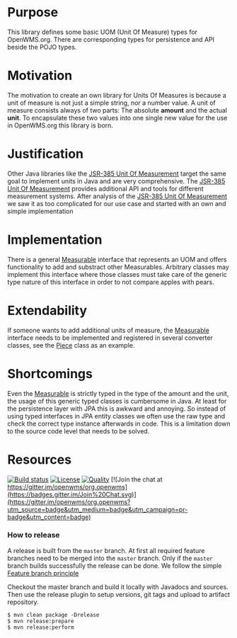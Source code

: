 # Purpose
This library defines some basic UOM (Unit Of Measure) types for OpenWMS.org. There are corresponding types for persistence and API beside the
POJO types.

# Motivation
The motivation to create an own library for Units Of Measures is because a unit of measure is not just a simple string, nor a number value.
A unit of measure consists always of two parts: The absolute **amount** and the actual **unit**. To encapsulate these two values into one
single new value for the use in OpenWMS.org this library is born.

# Justification
Other Java libraries like the [JSR-385 Unit Of Measurement](https://github.com/unitsofmeasurement) target the same goal to implement units
in Java and are very comprehensive. The [JSR-385 Unit Of Measurement](https://github.com/unitsofmeasurement) provides additional API and
tools for different measurement systems. After analysis of the [JSR-385 Unit Of Measurement](https://github.com/unitsofmeasurement) we saw
it as too complicated for our use case and started with an own and simple implementation

# Implementation
There is a general [Measurable](./src/main/java/org/openwms/core/units/api/Measurable.java) interface that represents an UOM and offers 
functionality to add and substract other Measurables. Arbitrary classes may implement this interface where those classes must take care of
the generic type nature of this interface in order to not compare apples with pears.

# Extendability
If someone wants to add additional units of measure, the [Measurable](./src/main/java/org/openwms/core/units/api/Measurable.java) interface
needs to be implemented and registered in several converter classes, see the [Piece](./src/main/java/org/openwms/core/units/api/Piece.java)
class as an example.

# Shortcomings
Even the [Measurable](./src/main/java/org/openwms/core/units/api/Measurable.java) is strictly typed in the type of the amount and the unit, 
the usage of this generic typed classes is cumbersome in Java. At least for the persistence layer with JPA this is awkward and annoying. So
instead of using typed interfaces in JPA entity classes we often use the raw type and check the correct type instance afterwards in code.
This is a limitation down to the source code level that needs to be solved.

# Resources

[![Build status](https://github.com/openwms/org.openwms.core.units/actions/workflows/master-build.yml/badge.svg)](https://github.com/openwms/org.openwms.core.units/actions/workflows/master-build.yml)
[![License](https://img.shields.io/badge/License-Apache%202.0-blue.svg)](LICENSE)
[![Quality](https://sonarcloud.io/api/project_badges/measure?project=org.openwms:org.openwms.core.units&metric=alert_status)](https://sonarcloud.io/dashboard?id=org.openwms:org.openwms.core.units)
[![Join the chat at https://gitter.im/openwms/org.openwms](https://badges.gitter.im/Join%20Chat.svg)](https://gitter.im/openwms/org.openwms?utm_source=badge&utm_medium=badge&utm_campaign=pr-badge&utm_content=badge)

### How to release

A release is built from the `master` branch. At first all required feature branches need to be merged into the `master` branch. Only if
the `master` branch builds successfully the release can be done. We follow the simple [Feature branch principle](https://de.atlassian.com/git/tutorials/comparing-workflows#feature-branch-workflow)

Checkout the master branch and build it locally with Javadocs and sources. Then use the release plugin to setup versions, git tags and
upload to artifact repository.

 ````
 $ mvn clean package -Drelease
 $ mvn release:prepare
 $ mvn release:perform
 ````
